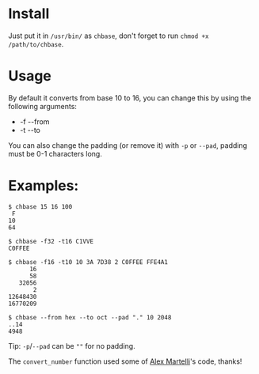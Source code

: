 # Install
Just put it in `/usr/bin/` as `chbase`, don't forget to run `chmod +x /path/to/chbase`.

# Usage
By default it converts from base 10 to 16, you can change this by using the following arguments:
- -f --from
- -t --to

You can also change the padding (or remove it) with `-p` or `--pad`, padding must be 0-1 characters long.

# Examples:
```
$ chbase 15 16 100
 F
10
64
```

```
$ chbase -f32 -t16 C1VVE
C0FFEE
```

```
$ chbase -f16 -t10 10 3A 7D38 2 C0FFEE FFE4A1
      16
      58
   32056
       2
12648430
16770209
```

```
$ chbase --from hex --to oct --pad "." 10 2048
..14
4948
```

Tip: `-p`/`--pad` can be `""` for no padding.

The `convert_number` function used some of [Alex Martelli](https://stackoverflow.com/a/2267446/19348326)'s code, thanks!
